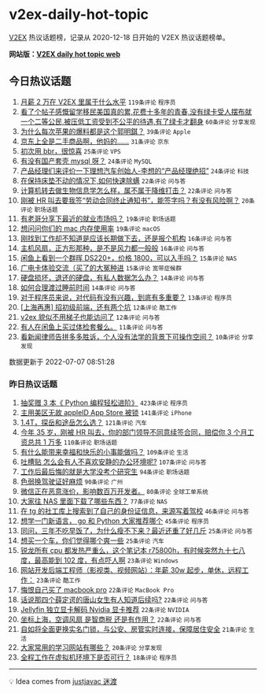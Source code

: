 # v2ex-daily-hot-topic

[V2EX](https://www.v2ex.com/) 热议话题榜，记录从 2020-12-18 日开始的 V2EX 热议话题榜单。

**网站版：[V2EX daily hot topic web](https://boojack.github.io/v2ex-daily-hot-topic-web/)**

## 今日热议话题

<!-- TODAY BEGIN -->

1. [月薪 2 万在 V2EX 里属于什么水平](https://www.v2ex.com/t/864598) `119条评论` `程序员`
1. [看了个帖子感慨留学移民美国真的累,花费十多年的青春,没有绿卡受人摆布就一个二等公民,被压低工资受到不公平的待遇,有了绿卡才翻身](https://www.v2ex.com/t/864585) `60条评论` `分享发现`
1. [为什么每次苹果的爆料都是这个郭明錤？](https://www.v2ex.com/t/864604) `39条评论` `Apple`
1. [京东上全是二手商品啊，他妈的……](https://www.v2ex.com/t/864648) `31条评论` `京东`
1. [初次用 bbr，很惊喜](https://www.v2ex.com/t/864610) `25条评论` `VPS`
1. [有没有国产套壳 mysql 呀？](https://www.v2ex.com/t/864650) `24条评论` `MySQL`
1. [产品经理们来评价一下理想汽车创始人-李想的“产品经理绝招”](https://www.v2ex.com/t/864588) `24条评论` `科技`
1. [在保持床垫不动的情况下,如何快速除螨](https://www.v2ex.com/t/864687) `22条评论` `问与答`
1. [计算机转去做生物信息学怎么样，属不属于降维打击？](https://www.v2ex.com/t/864652) `22条评论` `问与答`
1. [刚被 HR 叫去要我签“劳动合同终止通知书”，能签字吗？有没有风险啊？](https://www.v2ex.com/t/864591) `20条评论` `职场话题`
1. [有老哥分享下最近的就业市场吗？](https://www.v2ex.com/t/864676) `19条评论` `职场话题`
1. [想问问你们的 mac 内存使用率](https://www.v2ex.com/t/864593) `19条评论` `macOS`
1. [刚找到工作却不知道是应该长期做下去，还是报个机构](https://www.v2ex.com/t/864612) `16条评论` `问与答`
1. [主机风扇，正方形那种，是不是风力都一般般](https://www.v2ex.com/t/864590) `16条评论` `问与答`
1. [闲鱼上看到一个群晖 DS220+，价格 1800，可以入手吗？](https://www.v2ex.com/t/864614) `15条评论` `NAS`
1. [广电卡体验交流（买了的大冤种进](https://www.v2ex.com/t/864607) `15条评论` `宽带症候群`
1. [硬盘损坏，退还的硬盘，有私人数据怎么办？](https://www.v2ex.com/t/864642) `14条评论` `问与答`
1. [如何合理渡过睡前时间](https://www.v2ex.com/t/864628) `14条评论` `问与答`
1. [对于程序员来说，对代码有没有兴趣，到底有多重要？](https://www.v2ex.com/t/864647) `13条评论` `程序员`
1. [[上海再惠] 招初级前端，还有两个坑](https://www.v2ex.com/t/864630) `12条评论` `酷工作`
1. [v2ex 貌似不用梯子也能访问了](https://www.v2ex.com/t/864637) `12条评论` `问与答`
1. [有人在闲鱼上买过体检套餐么。](https://www.v2ex.com/t/864623) `11条评论` `问与答`
1. [看新闻律师告拼多多胜诉，个人没有法学的背景下可操作空间？](https://www.v2ex.com/t/864651) `10条评论` `分享发现`

数据更新于 2022-07-07 08:51:28

<!-- TODAY END -->

### 昨日热议话题

<!-- YESTERDAY BEGIN -->

1. [抽奖赠 3 本《 Python 编程轻松进阶》](https://www.v2ex.com/t/864437) `423条评论` `程序员`
1. [主用美区无故 appleID App Store 被锁](https://www.v2ex.com/t/864387) `141条评论` `iPhone`
1. [1.4T，探岳和途岳怎么选？](https://www.v2ex.com/t/864353) `121条评论` `汽车`
1. [今年 35 岁，刚被 HR 叫去，你的部门领导不同意续签合同，赔偿你 3 个月工资总共 1 万多](https://www.v2ex.com/t/864429) `110条评论` `职场话题`
1. [有什么能带来幸福和快乐的小事能做吗？](https://www.v2ex.com/t/864346) `109条评论` `生活`
1. [吐槽贴 怎么会有人不喜欢安静的办公环境呢?](https://www.v2ex.com/t/864343) `107条评论` `问与答`
1. [工作后最后悔的就是大学没考个研究生](https://www.v2ex.com/t/864373) `94条评论` `职场话题`
1. [色弱换驾驶证好麻烦](https://www.v2ex.com/t/864335) `90条评论` `广州`
1. [微信正在恶意涨价，影响数百万开发者。](https://www.v2ex.com/t/864400) `80条评论` `全球工单系统`
1. [大家往 NAS 里面下载了哪些东西？](https://www.v2ex.com/t/864413) `77条评论` `NAS`
1. [在 tg 的社工库上搜索到了自己的身份证信息，来源写着驾校](https://www.v2ex.com/t/864501) `46条评论` `问与答`
1. [想学一门新语言， go 和 Python 大家推荐哪个](https://www.v2ex.com/t/864486) `45条评论` `程序员`
1. [同问，三年不吃早饭了，为什么瘦不下来？最近还重了好几斤](https://www.v2ex.com/t/864498) `25条评论` `问与答`
1. [想买一个车，你们觉得哪个爽一些](https://www.v2ex.com/t/864360) `25条评论` `汽车`
1. [锐龙所有 cpu 都发热严重么，这个笔记本 r75800h，有时候突然九十七八度，最高能到 102 度，有点吓人啊](https://www.v2ex.com/t/864426) `23条评论` `Windows`
1. [网站开发后端工程师（影视类、视频网站）：年薪 30w 起步，单休，远程工作：](https://www.v2ex.com/t/864374) `23条评论` `酷工作`
1. [悔恨自己买了 macbook pro](https://www.v2ex.com/t/864548) `22条评论` `MacBook Pro`
1. [话说那四个薛定谔的唐山女生有人知道后续吗?](https://www.v2ex.com/t/864425) `22条评论` `问与答`
1. [Jellyfin 独立显卡解码 Nvidia 显卡推荐](https://www.v2ex.com/t/864370) `22条评论` `NVIDIA`
1. [坐标上海，空调风扇 是智商税 还是有作用？](https://www.v2ex.com/t/864355) `22条评论` `问与答`
1. [自如将全面更换实名门锁，与公安、房管实时连接，保障居住安全](https://www.v2ex.com/t/864402) `21条评论` `生活`
1. [大家常用的学习网站有哪些？](https://www.v2ex.com/t/864378) `20条评论` `分享发现`
1. [全程工作在虚拟机环境下是否可行？](https://www.v2ex.com/t/864424) `18条评论` `程序员`

<!-- YESTERDAY END -->

---

💡 Idea comes from [justjavac 迷渡](https://github.com/justjavac/)
